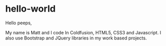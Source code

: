 # hello-world

Hello peeps,

My name is Matt and I code In Coldfusion, HTML5, CSS3 and Javascript.
I also use Bootstrap and JQuery libraries in my work based projects.


